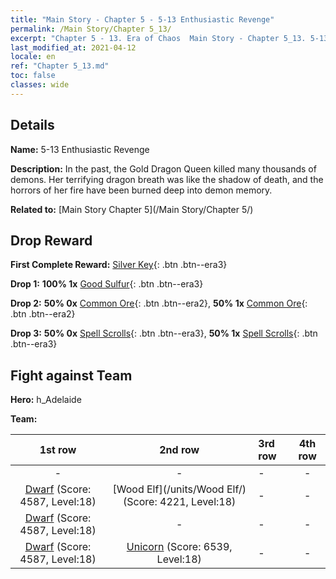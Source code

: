 ```yaml
---
title: "Main Story - Chapter 5 - 5-13 Enthusiastic Revenge"
permalink: /Main Story/Chapter 5_13/
excerpt: "Chapter 5 - 13. Era of Chaos  Main Story - Chapter 5_13. 5-13 Enthusiastic Revenge"
last_modified_at: 2021-04-12
locale: en
ref: "Chapter 5_13.md"
toc: false
classes: wide
---
```


## Details

 **Name:** 5-13 Enthusiastic Revenge

 **Description:** In the past, the Gold Dragon Queen killed many thousands of demons. Her terrifying dragon breath was like the shadow of death, and the horrors of her fire have been burned deep into demon memory.

 **Related to:** [Main Story Chapter 5](/Main Story/Chapter 5/)

## Drop Reward

 **First Complete Reward:** [Silver Key](/Items/con_693/){: .btn .btn--era3}

 **Drop 1:** **100% 1x** [Good Sulfur](/Items/mat_15/){: .btn .btn--era3}

 **Drop 2:** **50% 0x** [Common Ore](/Items/mat_6/){: .btn .btn--era2}, **50% 1x** [Common Ore](/Items/mat_6/){: .btn .btn--era2}

 **Drop 3:** **50% 0x** [Spell Scrolls](/Items/con_694/){: .btn .btn--era3}, **50% 1x** [Spell Scrolls](/Items/con_694/){: .btn .btn--era3}


## Fight against Team
 **Hero:** h_Adelaide

 **Team:**


  | 1st row | 2nd row | 3rd row | 4th row |
  |:----:|:----:|:----|:----:|
  | - | - | - | - |
  | [Dwarf](/units/Dwarf/) (Score: 4587, Level:18)  | [Wood Elf](/units/Wood Elf/) (Score: 4221, Level:18)  | - | - |
  | [Dwarf](/units/Dwarf/) (Score: 4587, Level:18)  | - | - | - |
  | [Dwarf](/units/Dwarf/) (Score: 4587, Level:18)  | [Unicorn](/units/Unicorn/) (Score: 6539, Level:18)  | - | - |


